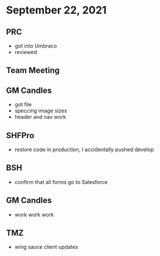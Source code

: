 # September 22, 2021

## PRC
- got into Umbraco
- reviewed

## Team Meeting

## GM Candles
- got file
- speccing image sizes
- header and nav work

## SHFPro
- restore code in production, I accidentally pushed develop

## BSH
- confirm that all forms go to Salesforce

## GM Candles
- work work work

## TMZ
- wing sauce client updates

